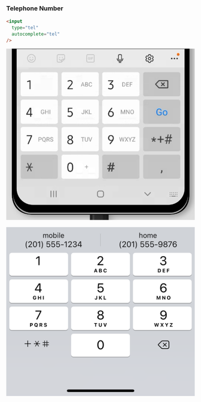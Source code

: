 ### Telephone Number

<div class="keyboards">

  ```html
  <input
    type="tel"
    autocomplete="tel"
  />
  ```

  ![Android keyboard: telephone](/images/android-tel.png)

  ![iOS keyboard: telephone](/images/ios-tel.png)

</div>
